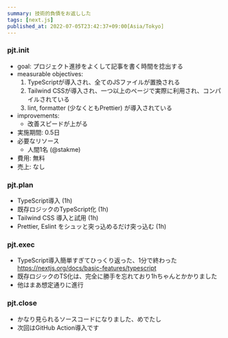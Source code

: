 ```yaml
---
summary: 技術的負債をお返しした
tags: [next.js]
published_at: 2022-07-05T23:42:37+09:00[Asia/Tokyo]
---
```


### pjt.init

- goal: プロジェクト進捗をよくして記事を書く時間を捻出する
- measurable objectives:
    1. TypeScriptが導入され、全てのJSファイルが置換される
    2. Tailwind CSSが導入され、一つ以上のページで実際に利用され、コンパイルされている
    3. lint, formatter (少なくともPrettier) が導入されている
- improvements:
    - 改善スピードが上がる
- 実施期間: 0.5日
- 必要なリソース
    - 人間1名 (@stakme)
- 費用: 無料
- 売上: なし

### pjt.plan

- TypeScript導入 (1h)
- 既存ロジックのTypeScript化 (1h)
- Tailwind CSS 導入と試用 (1h)
- Prettier, Eslint をシュッと突っ込めるだけ突っ込む (1h)

### pjt.exec

- TypeScript導入簡単すぎてひっくり返った、1分で終わった https://nextjs.org/docs/basic-features/typescript
- 既存ロジックのTS化は、完全に勝手を忘れており1hちゃんとかかりました
- 他はまあ想定通りに進行

### pjt.close

- かなり見られるソースコードになりました、めでたし
- 次回はGitHub Action導入です

